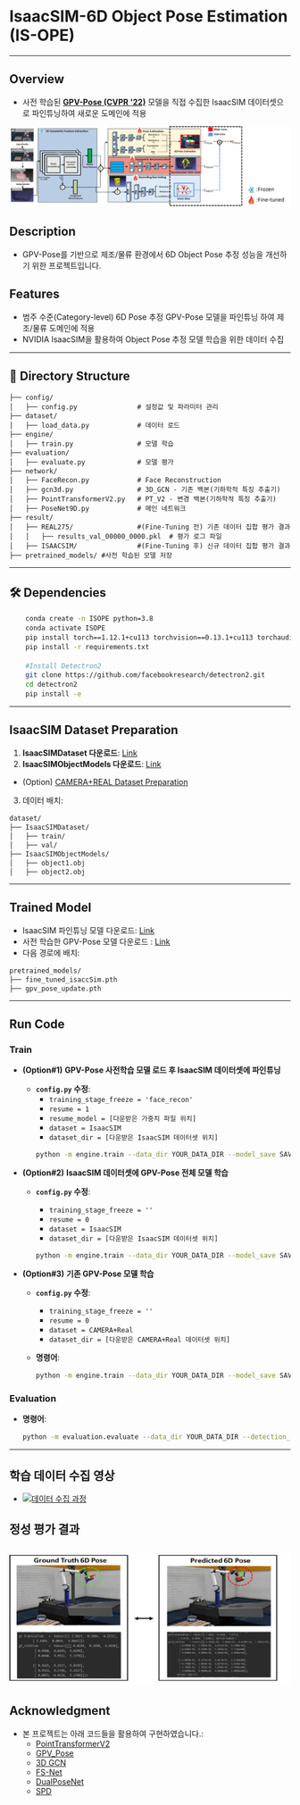 # IsaacSIM-6D Object Pose Estimation (IS-OPE)

---

## Overview
- 사전 학습된 **[GPV-Pose (CVPR '22)](https://github.com/lolrudy/GPV_Pose)** 모델을 직접 수집한 IsaacSIM 데이터셋으로 파인튜닝하여 새로운 도메인에 적용

![전체 모델 구조도](assets/models.png)

## Description
- GPV-Pose를 기반으로 제조/물류 환경에서 6D Object Pose 추정 성능을 개선하기 위한 프로젝트입니다.

## Features
- 범주 수준(Category-level) 6D Pose 추정 GPV-Pose 모델을 파인튜닝 하여 제조/물류 도메인에 적용 
- NVIDIA IsaacSIM을 활용하여 Object Pose 추정 모델 학습을 위한 데이터 수집

---

## 📂 Directory Structure
```
├── config/
│   ├── config.py               # 설정값 및 파라미터 관리
├── dataset/
│   ├── load_data.py            # 데이터 로드
├── engine/
│   ├── train.py                # 모델 학습 
├── evaluation/
│   ├── evaluate.py             # 모델 평가 
├── network/
│   ├── FaceRecon.py            # Face Reconstruction
│   ├── gcn3d.py                # 3D_GCN - 기존 백본(기하학적 특징 추출기)
│   ├── PointTransformerV2.py   # PT_V2 - 변경 백본(기하학적 특징 추출기)
│   ├── PoseNet9D.py            # 메인 네트워크
├── result/
│   ├── REAL275/                #(Fine-Tuning 전) 기존 데이터 집합 평가 결과
│   │   ├── results_val_00000_0000.pkl  # 평가 로그 파일
│   ├── ISAACSIM/               #(Fine-Tuning 후) 신규 데이터 집합 평가 결과
├── pretrained_models/ #사전 학습된 모델 저장
```

---

## 🛠️ Dependencies

```bash
    conda create -n ISOPE python=3.8
    conda activate ISOPE
    pip install torch==1.12.1+cu113 torchvision==0.13.1+cu113 torchaudio==0.12.1 --extra-index-url https://download.pytorch.org/whl/cu113
    pip install -r requirements.txt
    
    #Install Detectron2
    git clone https://github.com/facebookresearch/detectron2.git
    cd detectron2
    pip install -e     
```
    
---

## IsaacSIM Dataset Preparation
1. **IsaacSIMDataset 다운로드**: [Link](https://drive.google.com/file/d/1Y9YMRH6dRzuOWFrcVYkAd-rEVgaLTv9j/view)
2. **IsaacSIMObjectModels 다운로드**: [Link](https://drive.google.com/file/d/1owc2MXld1Yw2ITblFigT-pVCY_hDAZzf/view)
- (Option) [CAMERA+REAL Dataset Preparation](https://github.com/Gorilla-Lab-SCUT/DualPoseNet)
3. 데이터 배치:
```
dataset/
├── IsaacSIMDataset/
│   ├── train/
│   ├── val/
├── IsaacSIMObjectModels/
│   ├── object1.obj
│   ├── object2.obj
```
---

## Trained Model
- IsaacSIM 파인튜닝 모델 다운로드: [Link](https://drive.google.com/file/d/1bK99MFeZm7CXVA45xUdvUQ0irtiBKgUV/)
- 사전 학습한 GPV-Pose 모델 다운로드 : [Link](https://drive.google.com/file/d/1V3kkJNHAkr5ZiBO-pxNeujDUA--GRfT7/view)
- 다음 경로에 배치:
```
pretrained_models/
├── fine_tuned_isaccSim.pth
├── gpv_pose_update.pth
```

---

## Run Code

### **Train**

- **(Option#1)** **GPV-Pose 사전학습 모델 로드 후 IsaacSIM 데이터셋에 파인튜닝**
   - **`config.py` 수정**:
     - `training_stage_freeze = 'face_recon'`
     - `resume = 1`
     - `resume_model = [다운받은 가중치 파일 위치]`
     - `dataset = IsaacSIM`
     - `dataset_dir = [다운받은 IsaacSIM 데이터셋 위치]`
     ```bash
     python -m engine.train --data_dir YOUR_DATA_DIR --model_save SAVE_DIR
     ```

- **(Option#2)** **IsaacSIM 데이터셋에 GPV-Pose 전체 모델 학습**
   - **`config.py` 수정**:
     - `training_stage_freeze = ''`
     - `resume = 0`
     - `dataset = IsaacSIM`
     - `dataset_dir = [다운받은 IsaacSIM 데이터셋 위치]`

     ```bash
     python -m engine.train --data_dir YOUR_DATA_DIR --model_save SAVE_DIR
     ```

- **(Option#3)** **기존 GPV-Pose 모델 학습**
   - **`config.py` 수정**:
     - `training_stage_freeze = ''`
     - `resume = 0`
     - `dataset = CAMERA+Real`
     - `dataset_dir = [다운받은 CAMERA+Real 데이터셋 위치]`

   - **명령어**:
     ```bash
     python -m engine.train --data_dir YOUR_DATA_DIR --model_save SAVE_DIR
     ```

### **Evaluation**
- **명령어**:
   ```bash
   python -m evaluation.evaluate --data_dir YOUR_DATA_DIR --detection_dir DETECTION_DIR --resume 1 --resume_model MODEL_PATH --model_save SAVE_DIR
   ```

---

## 학습 데이터 수집 영상
- [![데이터 수집 과정](https://img.youtube.com/vi/h6-N02f4EH0/0.jpg)](https://www.youtube.com/watch?v=h6-N02f4EH0)

## 정성 평가 결과
![Result](assets/result.png)
---

## Acknowledgment
- 본 프로젝트는 아래 코드들을 활용하여 구현하였습니다.:
  - [PointTransformerV2](https://github.com/Pointcept/PointTransformerV2.git)
  - [GPV_Pose](https://github.com/lolrudy/GPV_Pose)
  - [3D GCN](https://github.com/chih-hao-lin/3dgcn)
  - [FS-Net](https://github.com/DC1991/FS_Net)
  - [DualPoseNet](https://github.com/Gorilla-Lab-SCUT/DualPoseNet)
  - [SPD](https://github.com/mentian/object-deformnet)

